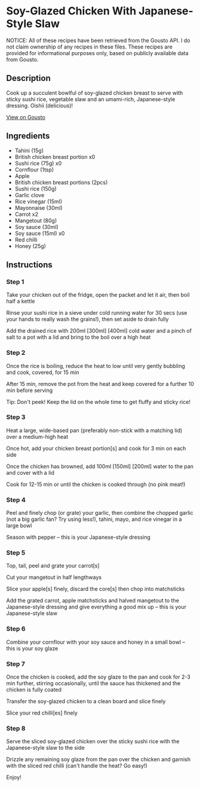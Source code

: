 # Soy-Glazed Chicken With Japanese-Style Slaw

NOTICE: All of these recipes have been retrieved from the Gousto API. I do not claim ownership of any recipes in these files. These recipes are provided for informational purposes only, based on publicly available data from Gousto.

## Description

Cook up a succulent bowlful of soy-glazed chicken breast to serve with sticky sushi rice, vegetable slaw and an umami-rich, Japanese-style dressing. Oishii (delicious)! 

[View on Gousto](https://www.gousto.co.uk/recipes/cookbook/soy-glazed-chicken-japanese-slaw)

## Ingredients

- Tahini (15g)
- British chicken breast portion x0
- Sushi rice (75g) x0
- Cornflour (1tsp)
- Apple
- British chicken breast portions (2pcs)
- Sushi rice (150g)
- Garlic clove
- Rice vinegar (15ml)
- Mayonnaise (30ml)
- Carrot x2
- Mangetout (80g)
- Soy sauce (30ml)
- Soy sauce (15ml) x0
- Red chilli
- Honey (25g)

## Instructions


### Step 1

Take your chicken out of the fridge, open the packet and let it air, then boil half a kettle

Rinse your sushi rice in a sieve under cold running water for 30 secs (use your hands to really wash the grains!), then set aside to drain fully

Add the drained rice with 200ml <span class="text-purple">[300ml]</span> <span class="text-danger">[400ml]</span> cold water and a pinch of salt to a pot with a lid and bring to the boil over a high heat


### Step 2

Once the rice is boiling, reduce the heat to low until very gently bubbling and cook, covered, for 15 min

After 15 min, remove the pot from the heat and keep covered for a further 10 min before serving

Tip: Don't peek! Keep the lid on the whole time to get fluffy and sticky rice!


### Step 3

Heat a large, wide-based pan (preferably non-stick with a matching lid) over a medium-high heat

Once hot, add your chicken breast portion[s] and cook for 3 min on each side

Once the chicken has browned, add 100ml <span class="text-purple">[150ml]</span> <span class="text-danger">[200ml]</span> water to the pan and cover with a lid

Cook for 12-15 min or until the chicken is cooked through (no pink meat!)


### Step 4

Peel and finely chop (or grate) your garlic, then combine the chopped garlic (not a big garlic fan? Try using less!), tahini, mayo, and rice vinegar in a large bowl

Season with pepper – this is your Japanese-style dressing


### Step 5

Top, tail, peel and grate your carrot[s]

Cut your mangetout in half lengthways

Slice your apple[s] finely, discard the core[s] then chop into matchsticks

Add the grated carrot, apple matchsticks and halved mangetout to the Japanese-style dressing and give everything a good mix up – this is your Japanese-style slaw


### Step 6

Combine your cornflour with your soy sauce and honey in a small bowl – this is your soy glaze


### Step 7

Once the chicken is cooked, add the soy glaze to the pan and cook for 2-3 min further, stirring occasionally, until the sauce has thickened and the chicken is fully coated

Transfer the soy-glazed chicken to a clean board and slice finely

Slice your red chilli[es] finely

### Step 8

Serve the sliced soy-glazed chicken over the sticky sushi rice with the Japanese-style slaw to the side

Drizzle any remaining soy glaze from the pan over the chicken and garnish with the sliced red chilli (can't handle the heat? Go easy!)

Enjoy!

